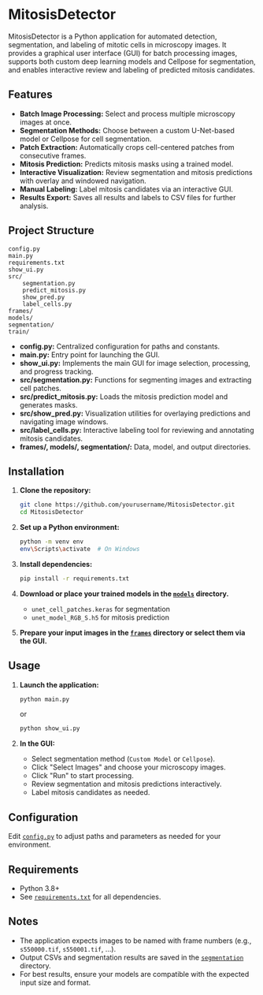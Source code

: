# MitosisDetector

MitosisDetector is a Python application for automated detection, segmentation, and labeling of mitotic cells in microscopy images. It provides a graphical user interface (GUI) for batch processing images, supports both custom deep learning models and Cellpose for segmentation, and enables interactive review and labeling of predicted mitosis candidates.

## Features

- **Batch Image Processing:** Select and process multiple microscopy images at once.
- **Segmentation Methods:** Choose between a custom U-Net-based model or Cellpose for cell segmentation.
- **Patch Extraction:** Automatically crops cell-centered patches from consecutive frames.
- **Mitosis Prediction:** Predicts mitosis masks using a trained model.
- **Interactive Visualization:** Review segmentation and mitosis predictions with overlay and windowed navigation.
- **Manual Labeling:** Label mitosis candidates via an interactive GUI.
- **Results Export:** Saves all results and labels to CSV files for further analysis.

## Project Structure

```
config.py
main.py
requirements.txt
show_ui.py
src/
    segmentation.py
    predict_mitosis.py
    show_pred.py
    label_cells.py
frames/
models/
segmentation/
train/
```

- **config.py:** Centralized configuration for paths and constants.
- **main.py:** Entry point for launching the GUI.
- **show_ui.py:** Implements the main GUI for image selection, processing, and progress tracking.
- **src/segmentation.py:** Functions for segmenting images and extracting cell patches.
- **src/predict_mitosis.py:** Loads the mitosis prediction model and generates masks.
- **src/show_pred.py:** Visualization utilities for overlaying predictions and navigating image windows.
- **src/label_cells.py:** Interactive labeling tool for reviewing and annotating mitosis candidates.
- **frames/, models/, segmentation/:** Data, model, and output directories.

## Installation

1. **Clone the repository:**
   ```sh
   git clone https://github.com/yourusername/MitosisDetector.git
   cd MitosisDetector
   ```

2. **Set up a Python environment:**
   ```sh
   python -m venv env
   env\Scripts\activate  # On Windows
   ```

3. **Install dependencies:**
   ```sh
   pip install -r requirements.txt
   ```

4. **Download or place your trained models in the [`models`](models) directory.**
   - `unet_cell_patches.keras` for segmentation
   - `unet_model_RGB_S.h5` for mitosis prediction

5. **Prepare your input images in the [`frames`](frames) directory or select them via the GUI.**

## Usage

1. **Launch the application:**
   ```sh
   python main.py
   ```
   or
   ```sh
   python show_ui.py
   ```

2. **In the GUI:**
   - Select segmentation method (`Custom Model` or `Cellpose`).
   - Click "Select Images" and choose your microscopy images.
   - Click "Run" to start processing.
   - Review segmentation and mitosis predictions interactively.
   - Label mitosis candidates as needed.

## Configuration

Edit [`config.py`](config.py) to adjust paths and parameters as needed for your environment.

## Requirements

- Python 3.8+
- See [`requirements.txt`](requirements.txt) for all dependencies.

## Notes

- The application expects images to be named with frame numbers (e.g., `s550000.tif`, `s550001.tif`, ...).
- Output CSVs and segmentation results are saved in the [`segmentation`](segmentation) directory.
- For best results, ensure your models are compatible with the expected input size and format.
